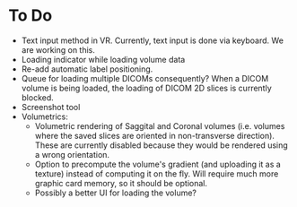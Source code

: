 
To Do
===========================================================================

- Text input method in VR. Currently, text input is done via keyboard. We are working on this.
- Loading indicator while loading volume data
- Re-add automatic label positioning.
- Queue for loading multiple DICOMs consequently? When a DICOM volume is being loaded, the loading of DICOM 2D slices is currently blocked.
- Screenshot tool
- Volumetrics:
	- Volumetric rendering of Saggital and Coronal volumes (i.e. volumes where the saved slices are oriented in non-transverse direction). These are currently disabled because they would be rendered using a wrong orientation.
	- Option to precompute the volume's gradient (and uploading it as a texture) instead of computing it on the fly. Will require much more graphic card memory, so it should be optional.
	- Possibly a better UI for loading the volume?
